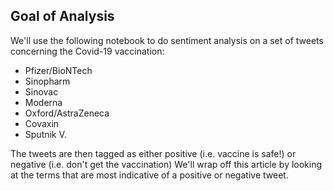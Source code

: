 
## Goal of Analysis
We'll use the following notebook to do sentiment analysis on a set of tweets concerning the Covid-19 vaccination:

* Pfizer/BioNTech
* Sinopharm
* Sinovac
* Moderna
* Oxford/AstraZeneca
* Covaxin
* Sputnik V.


The tweets are then tagged as either positive (i.e. vaccine is safe!) or negative (i.e. don't get the vaccination) We'll wrap off this article by looking at the terms that are most indicative of a positive or negative tweet.
